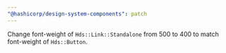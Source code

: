 ```yaml
---
"@hashicorp/design-system-components": patch
---
```


Change font-weight of `Hds::Link::Standalone` from 500 to 400 to match font-weight of `Hds::Button`.
